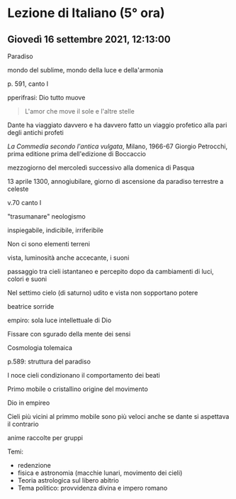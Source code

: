 # Lezione di Italiano (5° ora)

## Giovedì 16 settembre 2021, 12:13:00
Paradiso 

mondo del sublime, mondo della luce e della'armonia


p. 591, canto I 

pperifrasi: Dio tutto muove


> L'amor che move il sole e l'altre stelle

Dante ha viaggiato davvero e ha davvero fatto un viaggio profetico alla pari degli antichi profeti


_La Commedia secondo l'antica vulgata_, Milano, 1966-67 Giorgio Petrocchi, prima editione prima dell'edizione di Boccaccio

mezzogiorno del mercoledì successivo alla domenica di Pasqua

13 aprile 1300, annogiubilare, giorno di ascensione da paradiso terrestre a celeste


v.70 canto I

"trasumanare" neologismo

inspiegabile, indicibile, irriferibile


Non ci sono elementi terreni

vista, luminosità anche accecante, i suoni

passaggio tra cieli istantaneo e percepito dopo da cambiamenti di luci, colori e suoni

Nel settimo cielo (di saturno) udito e vista non sopportano potere

beatrice sorride

empiro: sola luce intellettuale di Dio


Fissare con sgurado della mente dei sensi 


Cosmologia tolemaica


p.589: struttura del paradiso



I noce cieli condizionano il comportamento dei beati


Primo mobile o cristallino origine del movimento


Dio in empireo


Cieli più vicini al primmo mobile sono più veloci anche se dante si aspettava il contrario


anime raccolte per gruppi 

Temi:
* redenzione
* fisica e astronomia (macchie lunari, movimento dei cieli)
* Teoria astrologica sul libero abitrio
* Tema politico: provvidenza divina e impero romano
<!--stackedit_data:
eyJoaXN0b3J5IjpbMTIxNjkyOTY5NiwxMzA1NzYxNTYxLDE5Mz
QxMDYxOTRdfQ==
-->